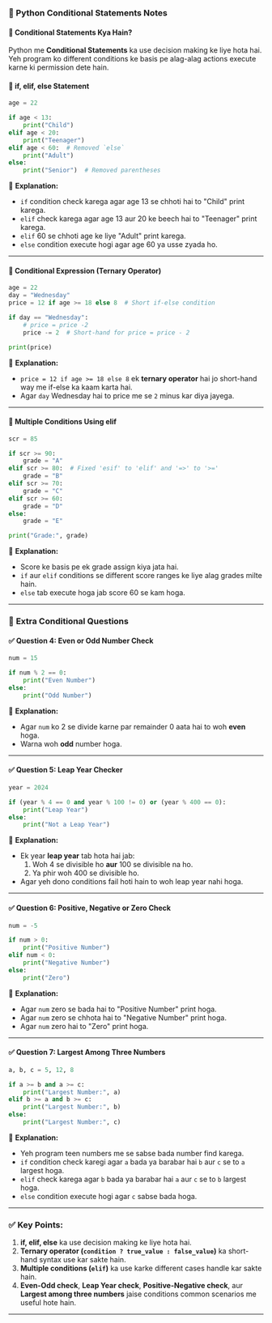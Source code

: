 ### 📌 Python Conditional Statements Notes  

#### 🔹 **Conditional Statements Kya Hain?**  
Python me **Conditional Statements** ka use decision making ke liye hota hai. Yeh program ko different conditions ke basis pe alag-alag actions execute karne ki permission dete hain. 

#### 🔹 **if, elif, else Statement**  
```python
age = 22

if age < 13:
    print("Child")
elif age < 20:
    print("Teenager")
elif age < 60:  # Removed `else`
    print("Adult")
else:
    print("Senior")  # Removed parentheses
```
📌 **Explanation:**
- `if` condition check karega agar age 13 se chhoti hai to "Child" print karega.
- `elif` check karega agar age 13 aur 20 ke beech hai to "Teenager" print karega.
- `elif` 60 se chhoti age ke liye "Adult" print karega.
- `else` condition execute hogi agar age 60 ya usse zyada ho.

---

#### 🔹 **Conditional Expression (Ternary Operator)**
```python
age = 22
day = "Wednesday"
price = 12 if age >= 18 else 8  # Short if-else condition

if day == "Wednesday":
    # price = price -2
    price -= 2  # Short-hand for price = price - 2

print(price)
```
📌 **Explanation:**
- `price = 12 if age >= 18 else 8` ek **ternary operator** hai jo short-hand way me if-else ka kaam karta hai.
- Agar `day` Wednesday hai to price me se `2` minus kar diya jayega.

---

#### 🔹 **Multiple Conditions Using elif**
```python
scr = 85

if scr >= 90:
    grade = "A"
elif scr >= 80:  # Fixed 'esif' to 'elif' and '=>' to '>='
    grade = "B"
elif scr >= 70:
    grade = "C"
elif scr >= 60:
    grade = "D"
else:
    grade = "E"

print("Grade:", grade)
```
📌 **Explanation:**
- Score ke basis pe ek grade assign kiya jata hai.
- `if` aur `elif` conditions se different score ranges ke liye alag grades milte hain.
- `else` tab execute hoga jab score 60 se kam hoga.

---

### 🔹 **Extra Conditional Questions**

#### ✅ **Question 4: Even or Odd Number Check**
```python
num = 15

if num % 2 == 0:
    print("Even Number")
else:
    print("Odd Number")
```
📌 **Explanation:**
- Agar `num` ko 2 se divide karne par remainder 0 aata hai to woh **even** hoga.
- Warna woh **odd** number hoga.

---

#### ✅ **Question 5: Leap Year Checker**
```python
year = 2024

if (year % 4 == 0 and year % 100 != 0) or (year % 400 == 0):
    print("Leap Year")
else:
    print("Not a Leap Year")
```
📌 **Explanation:**
- Ek year **leap year** tab hota hai jab:
  1. Woh 4 se divisible ho **aur** 100 se divisible na ho.
  2. Ya phir woh 400 se divisible ho.
- Agar yeh dono conditions fail hoti hain to woh leap year nahi hoga.

---

#### ✅ **Question 6: Positive, Negative or Zero Check**
```python
num = -5

if num > 0:
    print("Positive Number")
elif num < 0:
    print("Negative Number")
else:
    print("Zero")
```
📌 **Explanation:**
- Agar `num` zero se bada hai to "Positive Number" print hoga.
- Agar `num` zero se chhota hai to "Negative Number" print hoga.
- Agar `num` zero hai to "Zero" print hoga.

---

#### ✅ **Question 7: Largest Among Three Numbers**
```python
a, b, c = 5, 12, 8

if a >= b and a >= c:
    print("Largest Number:", a)
elif b >= a and b >= c:
    print("Largest Number:", b)
else:
    print("Largest Number:", c)
```
📌 **Explanation:**
- Yeh program teen numbers me se sabse bada number find karega.
- `if` condition check karegi agar `a` bada ya barabar hai `b` aur `c` se to `a` largest hoga.
- `elif` check karega agar `b` bada ya barabar hai `a` aur `c` se to `b` largest hoga.
- `else` condition execute hogi agar `c` sabse bada hoga.

---

### ✅ **Key Points:**
1. **if, elif, else** ka use decision making ke liye hota hai.
2. **Ternary operator (`condition ? true_value : false_value`)** ka short-hand syntax use kar sakte hain.
3. **Multiple conditions (`elif`)** ka use karke different cases handle kar sakte hain.
4. **Even-Odd check**, **Leap Year check**, **Positive-Negative check**, aur **Largest among three numbers** jaise conditions common scenarios me useful hote hain.

---

